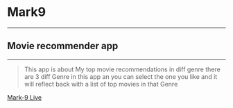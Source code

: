 # Mark9
---
## Movie recommender app
---

>This app is about My top movie recommendations in diff genre there are 3 diff Genre in this app an you can select the one you like and it will reflect back with a list of top movies in that Genre

[Mark-9 Live](https://232kkz.csb.app/ "click here to try the app")

